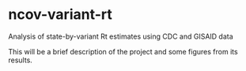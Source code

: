 # ncov-variant-rt
Analysis of state-by-variant Rt estimates using CDC and GISAID data

This will be a brief description of the project and some figures from its results.
